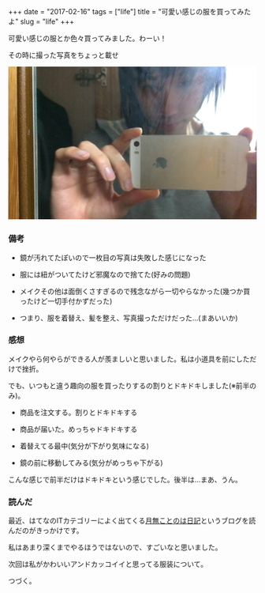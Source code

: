 +++
date = "2017-02-16"
tags = ["life"]
title = "可愛い感じの服を買ってみたよ"
slug = "life"
+++

可愛い感じの服とか色々買ってみました。わーい！

その時に撮った写真をちょっと載せ

![](https://raw.githubusercontent.com/syui/img/master/old/about/about_2.png)

### 備考

- 鏡が汚れてたぽいので一枚目の写真は失敗した感じになった

- 服には紐がついてたけど邪魔なので捨てた(好みの問題)

- メイクその他は面倒くさすぎるので残念ながら一切やらなかった(幾つか買ったけど一切手付かずだった)

- つまり、服を着替え、髪を整え、写真撮っただけだった...(まあいいか)

### 感想

メイクやら何やらができる人が羨ましいと思いました。私は小道具を前にしただけで挫折。

でも、いつもと違う趣向の服を買ったりするの割りとドキドキしました(※前半のみ)。

- 商品を注文する。割りとドキドキする

- 商品が届いた。めっちゃドキドキする

- 着替えてる最中(気分が下がり気味になる)

- 鏡の前に移動してみる(気分がめっちゃ下がる)

こんな感じで前半だけはドキドキという感じでした。後半は...まあ、うん。

### 読んだ

最近、はてなのITカテゴリーによく出てくる[月無ことのは日記](http://www.tukinasikotonoha.com/)というブログを読んだのがきっかけです。

私はあまり深くまでやるほうではないので、すごいなと思いました。

次回は私がかわいいアンドカッコイイと思ってる服装について。

つづく。
	
